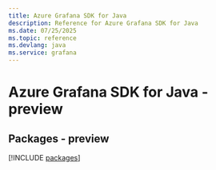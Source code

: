 ```yaml
---
title: Azure Grafana SDK for Java
description: Reference for Azure Grafana SDK for Java
ms.date: 07/25/2025
ms.topic: reference
ms.devlang: java
ms.service: grafana
---
```

# Azure Grafana SDK for Java - preview
## Packages - preview
[!INCLUDE [packages](grafana-index.md)]